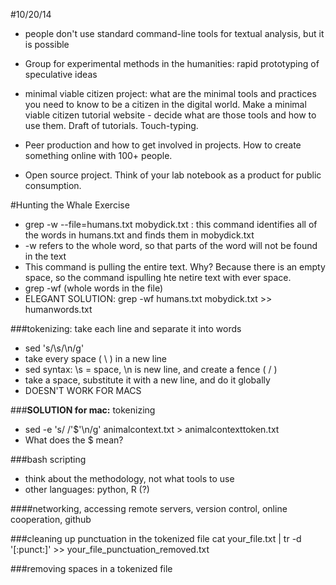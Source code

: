 #10/20/14

- people don't use standard command-line tools for textual analysis, but it is possible

- Group for experimental methods in the humanities: rapid prototyping of speculative ideas 
- minimal viable citizen project: what are the minimal tools and practices you need to know to be a citizen in the digital world. Make a minimal viable citizen tutorial website - decide what are those tools and how to use them. Draft of tutorials. Touch-typing.
- Peer production and how to get involved in projects. How to create something online with 100+ people.
- Open source project. Think of your lab notebook as a product for public consumption.

#Hunting the Whale Exercise

- grep -w --file=humans.txt mobydick.txt : this command identifies all of the words in humans.txt and finds them in mobydick.txt
- -w refers to the whole word, so that parts of the word will not be found in the text
- This command is pulling the entire text. Why? Because there is an empty space, so the command ispulling hte netire text with ever space.
- grep -wf (whole words in the file) 
- ELEGANT SOLUTION: grep -wf humans.txt mobydick.txt >> humanwords.txt 

###tokenizing: take each line and separate it into words

- sed 's/\s/\n/g' 
- take every space ( \ ) in a new line 
- sed syntax: \s = space, \n is new line, and create a fence ( / )
- take a space, substitute it with a new line, and do it globally
- DOESN'T WORK FOR MACS

###**SOLUTION for mac:** tokenizing
- sed -e 's/ /\'$'\n/g' animalcontext.txt  > animalcontexttoken.txt
- What does the $ mean?

###bash scripting
- think about the methodology, not what tools to use
- other languages: python, R (?)

####networking, accessing remote servers, version control, online cooperation, github

###cleaning up punctuation in the tokenized file
cat your_file.txt | tr -d '[:punct:]' >> your_file_punctuation_removed.txt

###removing spaces in a tokenized file